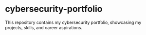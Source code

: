 # cybersecurity-portfolio
This repository contains my cybersecurity portfolio, showcasing my projects, skills, and career aspirations.

